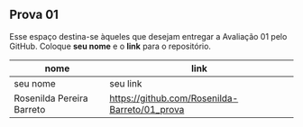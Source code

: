 ## Prova 01

Esse espaço destina-se àqueles que desejam entregar a Avaliação 01 pelo GitHub.
Coloque **seu nome** e o **link** para o repositório.

| nome | link |
| ---  | ---  |
| seu nome | seu link |
|Rosenilda Pereira Barreto|https://github.com/Rosenilda-Barreto/01_prova|
